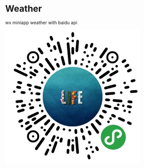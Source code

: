 # Weather
wx miniapp weather with baidu api

![image](https://github.com/AarronChu/Weather/blob/master/qrcode.png)